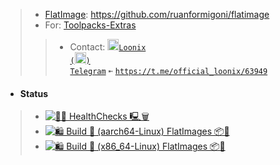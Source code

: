> - [FlatImage](https://github.com/ruanformigoni/flatimage): https://github.com/ruanformigoni/flatimage
> - For: [Toolpacks-Extras](https://github.com/Azathothas/Toolpacks-Extras)
> > - Contact: <a href="https://t.me/official_loonix/63949"><img src="https://github.com/user-attachments/assets/2edc90b9-606e-4bfc-89f3-2a758b2f0377" width="18" height="18"><code>Loonix (<img src="https://github.com/user-attachments/assets/abc35eee-c9c9-4023-9035-d440b56cac4c" width="18" height="18">) Telegram</code></a> `➼` [`https://t.me/official_loonix/63949`](https://t.me/official_loonix/63949)

- #### Status
> - [![🐧🧹 HealthChecks 🖳🗑️](https://github.com/Azathothas/flatimage-base/actions/workflows/healthchecks_housekeeping.yaml/badge.svg)](https://github.com/Azathothas/flatimage-base/actions/workflows/healthchecks_housekeeping.yaml)
> - [![🛍️ Build 📀 (aarch64-Linux) FlatImages 📦📀](https://github.com/Azathothas/flatimage-base/actions/workflows/build_aarch64_Linux.yaml/badge.svg)](https://github.com/Azathothas/flatimage-base/actions/workflows/build_aarch64_Linux.yaml)
> - [![🛍️ Build 📀 (x86_64-Linux) FlatImages 📦📀](https://github.com/Azathothas/flatimage-base/actions/workflows/build_x86_64_Linux.yaml/badge.svg)](https://github.com/Azathothas/flatimage-base/actions/workflows/build_x86_64_Linux.yaml)
